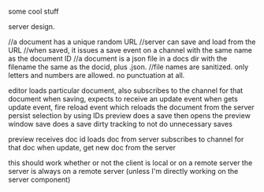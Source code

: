 


some cool stuff


server design.

//a document has a unique random URL
//server can save and load from the URL
//when saved, it issues a save event on a channel with the same name as the document ID
//a document is a json file in a docs dir with the filename the same as the docid, plus .json.
//file names are sanitized. only letters and numbers are allowed. no punctuation at all.

editor loads particular document, also subscribes to the channel for that document
when saving, expects to receive an update event
when gets update event, fire reload event which reloads the document from the server
persist selection by using IDs
preview does a save then opens the preview window
save does a save
dirty tracking to not do unnecessary saves

preview receives doc id
loads doc from server
subscribes to channel for that doc
when update, get new doc from the server

this should work whether or not the client is local or on a remote server
the server is always on a remote server (unless I'm directly working on the server component)

